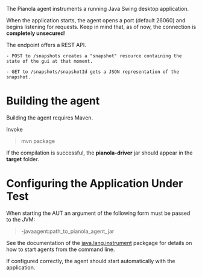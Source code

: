 The Pianola agent instruments a running Java Swing desktop application.

When the application starts, the agent opens a port (default 26060) and begins listening for requests. Keep in mind that, as of now, the connection is **completely unsecured**!

The endpoint offers a REST API.

    - POST to /snapshots creates a "snapshot" resource containing the state of the gui at that moment.

    - GET to /snapshots/snapshotId gets a JSON representation of the snapshot.

Building the agent 
==================

Building the agent requires Maven. 

Invoke

> mvn package 

If the compilation is successful, the **pianola-driver** jar should appear in the **target** folder. 

Configuring the Application Under Test
======================================

When starting the AUT an argument of the following form must be passed to the JVM:

> -javaagent:path_to_pianola_agent_jar

See the documentation of the [java.lang.instrument](http://docs.oracle.com/javase/6/docs/api/java/lang/instrument/package-summary.html) packgage for details on how to start agents from the command line.

If configured correctly, the agent should start automatically with the application.



